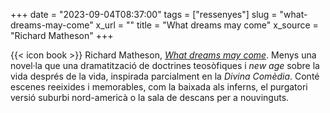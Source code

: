 +++
date = "2023-09-04T08:37:00"
tags = ["ressenyes"]
slug = "what-dreams-may-come"
x_url = ""
title = "What dreams may come"
x_source = "Richard Matheson"
+++

{{< icon book >}} Richard Matheson, *[What dreams may come](https://en.wikipedia.org/wiki/What_Dreams_May_Come_%28Matheson_novel%29)*. Menys una novel·la que una dramatització de doctrines teosòfiques i *new age* sobre la vida després de la vida, inspirada parcialment en la *Divina Comèdia*. Conté escenes reeixides i memorables, com la baixada als inferns, el purgatori versió suburbi nord-americà o la sala de descans per a nouvinguts.
